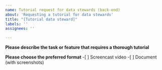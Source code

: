 ```yaml
---
name: Tutorial request for data stewards (back-end)
about: 'Requesting a tutorial for data stewards'
title: "[Tutorial data steward]"
labels: ''
assignees: ''

---
```


**Please describe the task or feature that requires a thorough tutorial**


**Please choose the preferred format**
-[ ] Screencast video
-[ ] Document (with screenshots)
